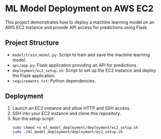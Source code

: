 # ML Model Deployment on AWS EC2

This project demonstrates how to deploy a machine learning model on an AWS EC2 instance and provide API access for predictions using Flask.

## Project Structure

- `model/train_model.py`: Script to train and save the machine learning model.
- `api/app.py`: Flask application providing an API for predictions.
- `deployment/ec2_setup.sh`: Script to set up the EC2 instance and deploy the Flask application.
- `requirements.txt`: Python dependencies.

## Deployment

1. Launch an EC2 instance and allow HTTP and SSH access.
2. SSH into your EC2 instance and clone this repository.
3. Run the setup script:
   ```bash
   sudo chmod +x ml_model_deployment/deployment/ec2_setup.sh
   sudo ./ml_model_deployment/deployment/ec2_setup.sh
